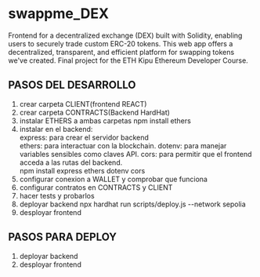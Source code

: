 # swappme_DEX
Frontend for a decentralized exchange (DEX) built with Solidity, enabling users to securely trade custom ERC-20 tokens. This web app offers a decentralized, transparent, and efficient platform for swapping tokens we've created. Final project for the ETH Kipu Ethereum Developer Course.

## PASOS DEL DESARROLLO
1. crear carpeta CLIENT(frontend REACT) 
2. crear carpeta CONTRACTS(Backend HardHat) 
3. instalar ETHERS a ambas carpetas 
    npm install ethers
4. instalar en el backend:  
    express: para crear el servidor backend  
    ethers: para interactuar con la blockchain.
    dotenv: para manejar variables sensibles como claves API.
    cors: para permitir que el frontend acceda a las rutas del backend.      
        npm install express ethers dotenv cors
5. configurar conexion a WALLET y comprobar que funciona
6. configurar contratos en CONTRACTS y CLIENT
7. hacer tests y probarlos
8. deployar backend
    npx hardhat run scripts/deploy.js --network sepolia
9. desployar frontend

## PASOS PARA DEPLOY
1. deployar backend
2. desployar frontend


 